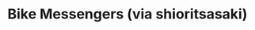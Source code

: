 <!--
id: 622083
link: http://tumblr.atmos.org/post/622083/bike-messengers-via-shioritsasaki
slug: bike-messengers-via-shioritsasaki
date: Thu Apr 05 2007 12:53:38 GMT-0700 (PDT)
publish: 2007-04-05
tags: 
title: Bike Messengers (via shioritsasaki)
-->


Bike Messengers (via shioritsasaki)
===================================



